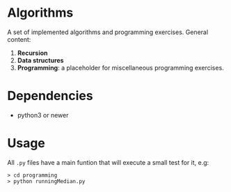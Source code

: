 # Algorithms
A set of implemented algorithms and programming exercises. General content:

1. __Recursion__ 
2. __Data structures__
3. __Programming__: a placeholder for miscellaneous programming exercises.

# Dependencies
* python3 or newer

# Usage
All `.py` files have a main funtion that will execute a small test for it, e.g:
```
> cd programming
> python runningMedian.py
```

